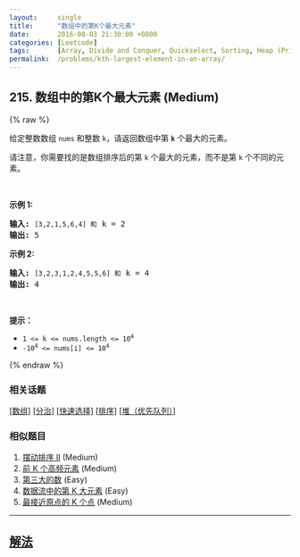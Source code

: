 ```yaml
---
layout:     single
title:      "数组中的第K个最大元素"
date:       2016-08-03 21:30:00 +0800
categories: [Leetcode]
tags:       [Array, Divide and Conquer, Quickselect, Sorting, Heap (Priority Queue)]
permalink:  /problems/kth-largest-element-in-an-array/
---
```


## 215. 数组中的第K个最大元素 (Medium)

{% raw %}

<p>给定整数数组 <code>nums</code> 和整数 <code>k</code>，请返回数组中第 <code><strong>k</strong></code> 个最大的元素。</p>

<p>请注意，你需要找的是数组排序后的第 <code>k</code> 个最大的元素，而不是第 <code>k</code> 个不同的元素。</p>

<p> </p>

<p><strong>示例 1:</strong></p>

<pre>
<strong>输入:</strong> <code>[3,2,1,5,6,4] 和</code> k = 2
<strong>输出:</strong> 5
</pre>

<p><strong>示例 2:</strong></p>

<pre>
<strong>输入:</strong> <code>[3,2,3,1,2,4,5,5,6] 和</code> k = 4
<strong>输出:</strong> 4</pre>

<p> </p>

<p><strong>提示： </strong></p>

<ul>
	<li><code>1 <= k <= nums.length <= 10<sup>4</sup></code></li>
	<li><code>-10<sup>4</sup> <= nums[i] <= 10<sup>4</sup></code></li>
</ul>

{% endraw %}

### 相关话题
  [[数组](https://github.com/openset/leetcode/tree/master/tag/array/README.md)]
  [[分治](https://github.com/openset/leetcode/tree/master/tag/divide-and-conquer/README.md)]
  [[快速选择](https://github.com/openset/leetcode/tree/master/tag/quickselect/README.md)]
  [[排序](https://github.com/openset/leetcode/tree/master/tag/sorting/README.md)]
  [[堆（优先队列）](https://github.com/openset/leetcode/tree/master/tag/heap-priority-queue/README.md)]

### 相似题目
  1. [摆动排序 II](/problems/wiggle-sort-ii) (Medium)
  1. [前 K 个高频元素](/problems/top-k-frequent-elements) (Medium)
  1. [第三大的数](/problems/third-maximum-number) (Easy)
  1. [数据流中的第 K 大元素](/problems/kth-largest-element-in-a-stream) (Easy)
  1. [最接近原点的 K 个点](/problems/k-closest-points-to-origin) (Medium)

---

## [解法](https://github.com/openset/leetcode/tree/master/problems/kth-largest-element-in-an-array)
